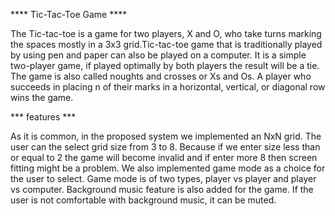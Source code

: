 ****  Tic-Tac-Toe Game  ****


The Tic-tac-toe is a game for two players, X and O, who take turns marking the spaces mostly in a 3x3 grid.Tic-tac-toe game that is traditionally played by using pen and paper can also be played on a computer. It is a simple two-player game, if played optimally by both players the result will be a tie. The game is also called noughts and crosses or Xs and Os. A player who succeeds in placing n of their marks in a horizontal, vertical, or diagonal row wins the game.




*** features  ***


As it is common, in the proposed system we implemented an NxN grid. The user can the select grid size from 3 to 8. Because if we enter size less than or equal to 2 the game will become invalid and if enter more 8 then screen fitting might be a problem. We also implemented game mode as a choice for the user to select. Game mode is of two types, player vs player and player vs computer. Background music feature is also added for the game. If the user is not comfortable with background music, it can be  muted.





